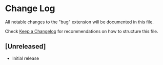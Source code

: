 # Change Log

All notable changes to the "bug" extension will be documented in this file.

Check [Keep a Changelog](http://keepachangelog.com/) for recommendations on how to structure this file.

## [Unreleased]

- Initial release